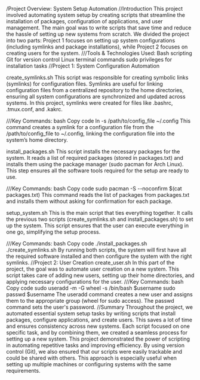/Project Overview: System Setup Automation
//Introduction
This project involved automating system setup by creating scripts that streamline the installation of packages, configuration of applications, and user management. The main goal was to write scripts that save time and reduce the hassle of setting up new systems from scratch. We divided the project into two parts: Project 1 focuses on setting up system configurations (including symlinks and package installations), while Project 2 focuses on creating users for the system.
///Tools & Technologies Used:
Bash scripting
Git for version control
Linux terminal commands
sudo privileges for installation tasks
//Project 1: System Configuration Automation

create_symlinks.sh
This script was responsible for creating symbolic links (symlinks) for configuration files. Symlinks are useful for linking configuration files from a centralized repository to the home directories, ensuring all system configurations are synchronized and updated across systems. In this project, symlinks were created for files like .bashrc, .tmux.conf, and .kakrc.

///Key Commands:
bash
Copy code
ln -s /path/to/config_file ~/.config
This command creates a symlink for a configuration file from the /path/to/config_file to ~/.config, linking the configuration file into the system’s home directory.

install_packages.sh
This script installs the necessary packages for the system. It reads a list of required packages (stored in packages.txt) and installs them using the package manager (sudo pacman for Arch Linux). This step ensures all the software tools required for the setup are ready to use.

///Key Commands:
bash
Copy code
sudo pacman -S --noconfirm $(cat packages.txt)
This command reads the list of packages from packages.txt and installs them without asking for confirmation for each package.

setup_system.sh
This is the main script that ties everything together. It calls the previous two scripts (create_symlinks.sh and install_packages.sh) to set up the system. This script ensures that the user can execute everything in one go, simplifying the setup process.

///Key Commands:
bash
Copy code
./install_packages.sh
./create_symlinks.sh
By running both scripts, the system will first have all the required software installed and then configure the system with the right symlinks.
//Project 2: User Creation
create_user.sh
In this part of the project, the goal was to automate user creation on a new system. This script takes care of adding new users, setting up their home directories, and applying necessary configurations for the user.
///Key Commands:
bash
Copy code
sudo useradd -m -G wheel -s /bin/bash $username
sudo passwd $username
The useradd command creates a new user and assigns them to the appropriate group (wheel for sudo access). The passwd command sets the user's password.
//Summary
Throughout the project, we automated essential system setup tasks by writing scripts that install packages, configure applications, and create users. This saves a lot of time and ensures consistency across new systems. Each script focused on one specific task, and by combining them, we created a seamless process for setting up a new system. This project demonstrated the power of scripting in automating repetitive tasks and improving efficiency.
By using version control (Git), we also ensured that our scripts were easily trackable and could be shared with others. This approach is especially useful when setting up multiple machines or configuring systems with the same requirements.